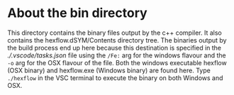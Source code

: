 # About the bin directory

This directory contains the binary files output by the c++ compiler. It also contains the hexflow.dSYM/Contents directory tree. The binaries output by the build process end up here because this destination is specified in the *./.vscode/tasks.json* file using the `/Fe:` arg for the windows flavour and the `-o` arg for the OSX flavour of the file. Both the windows executable hexflow (OSX binary) and hexflow.exe (Windows binary) are found here. Type `./hexflow` in the VSC terminal to execute the binary on both Windows and OSX. 
